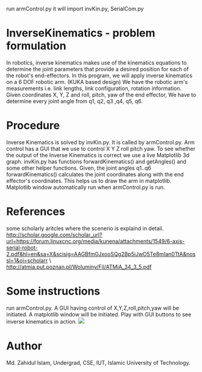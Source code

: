 run armControl.py
it will import invKin.py, SerialCom.py

# InverseKinematics - problem formulation
In robotics, inverse kinematics makes use of the kinematics equations to determine the joint parameters that provide a desired position for each of the robot's end-effectors. In this program, we will apply inverse kinematics on a 6 DOF robotic arm. (KUKA based design)
We have the robotic arm's measurements i.e. link lengths, link configuration, rotation information. Given coordinates X, Y, Z and roll, pitch, yaw of the end effector, We have to determine every joint angle from q1, q2, q3 ,q4, q5, q6.
# Procedure
Inverse Kinematics is solved by invKin.py. It is called by armControl.py. Arm control has a GUI that we use to control X Y Z roll pitch yaw. To see whether the output of the Inverse Kinematics is correct we use a live Matplotlib 3d graph. invKin.py has functions forwardKinematics() and getAngles() and some other helper functions. Given, the joint angles q1..q6 forwardKinematics() calculates the joint coordinates along with the end effector's coordinates. This helps us to draw the arm in matplotlib. Matplotlib window automatically run when armControl.py is run.
# References 
some scholarly aritcles where the scenerio is explaind in detail.
http://scholar.google.com/scholar_url?url=https://forum.linuxcnc.org/media/kunena/attachments/1549/6-axis-serial-robot-2.pdf&hl=en&sa=X&scisig=AAGBfm0JxooSQg2Bp5iJwO5Te8mIan0TtA&nossl=1&oi=scholarr \\
http://atmia.put.poznan.pl/Woluminy/Fil/ATMiA_34_3_5.pdf
# Some instructions
run armControl.py. A GUI having control of X,Y,Z,roll,pitch,yaw will be initiated. A matplotlib window will be initiated. Play with GUI buttons to see inverse kinematics in action.
![](https://github.com/iut-160041010/InverseKinematicsERC19/blob/master/Applying%20Inverse%20Kinematics/Slide2.JPG)
# Author 
Md. Zahidul Islam,
Undergrad, CSE, IUT,
Islamic University of Technology.
